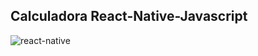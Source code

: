## Calculadora React-Native-Javascript

![react-native](https://github.com/user-attachments/assets/5a4dfe74-9463-4020-848d-9700b81a2034)
